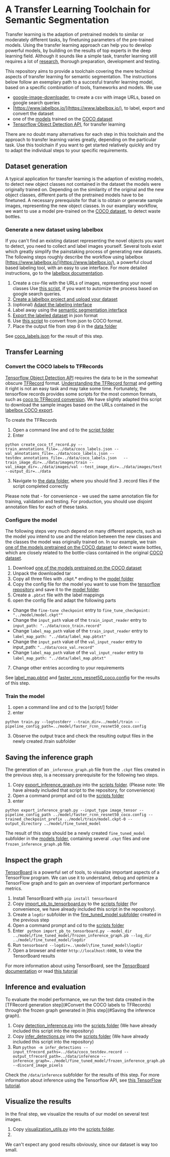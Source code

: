 # A Transfer Learning Toolchain for Semantic Segmentation

Transfer learning is the adaption of pretrained models to similar or moderately different tasks, by finetuning parameters of the pre-trained models. Using the transfer learning approach can help you to develop powerful models, by building on the results of top experts in the deep learning field. Although it sounds like a simple task, transfer learning still requires a lot of [research](https://machinelearningmastery.com/transfer-learning-for-deep-learning/), thorough preparation, development and testing. 

This repository aims to provide a toolchain covering the mere technical aspects of transfer learning for semantic segmentation. The instructions below follow an exemplary path to a succesful transfer learning model, based on a specific combination of tools, frameworks and models. We use

* [google-image-downloader](https://github.com/fera0013/google-images-download), to create a csv with image URLs, based on google search queries
* [https://www.labelbox.io/](https://www.labelbox.io/), to label, export and convert the dataset
* one of the [models](https://github.com/tensorflow/models/blob/master/research/object_detection/g3doc/detection_model_zoo.md#coco-trained-models-coco-models) trained on the [COCO dataset](http://cocodataset.org/#home)
* [Tensorflow Object Detection API](https://github.com/tensorflow/models/tree/master/research/object_detection), for transfer learning

There are no doubt many alternatives for each step in this toolchain and the approach to transfer learning varies greatly, depending on the particular task. Use this toolchain if you want to get started relatively quickly and try to adapt the individual steps to your specific requirements.

## Dataset generation

A typical application for transfer learning is the adaption of existing models, to detect new object classes not contained in the dataset the models were originally trained on. Depending on the similarity of the original and the new object classes, different parts of the pretrained models have to be finetuned. A necessary prerequisite for that is to obtain or generate sample images, representing the new object classes. In our examplary workflow, we want to use a model pre-trained on the [COCO dataset](http://cocodataset.org/#home), to detect waste bottles. 

### Generate a new dataset using labelbox 

If you can't find an existing dataset representing the novel objects you want to detect, you need to collect and label images yourself. Several tools exist which greatly simplify the painstaking process of generating new datasets. The following steps roughly describe the workflow using labelbox [https://www.labelbox.io/](https://www.labelbox.io/), a powerful cloud based labeling tool, with an easy to use interface. For  more detailed instructions, go to the [labelbox documentation](https://github.com/Labelbox/Labelbox).

1. Create a csv-file with the URLs of images, representing your novel classes
 Use [this script](https://github.com/fera0013/google-images-download), if you want to automize the process based on google search queries. 
2.  [Create a labelbox project and upload your dataset](https://github.com/Labelbox/Labelbox#quickstart)
3. (optional) [Adapt the labeling interface](https://github.com/Labelbox/Labelbox#creating-custom-labeling-interfaces) 
4. Label away using the [semantic segmentation interface](https://github.com/Labelbox/Labelbox#image-segmentation-interface) 
5. [Export the labeled dataset](https://github.com/Labelbox/Labelbox#exporting-labels) in json format
6. Use [this script](https://github.com/Labelbox/Labelbox/blob/master/scripts/README.md#labelbox-json-to-coco) to convert from json to COCO format.
7. Place the output file from step 6 in the [data folder](data/) 

See [coco_labels.json](https://github.com/fera0013/TransferLearningWithTensorflowAPI/blob/master/data/coco_labels.json) for the result of this step.

## Transfer Learning

### Convert the COCO labels to TFRecords 

[Tensorflow Object Detection API](https://github.com/tensorflow/models/tree/master/research/object_detection) requires the data to be in the somewhat obscure [TFRecord](https://www.tensorflow.org/programmers_guide/datasets) format. [Understanding the TFRecord format](https://planspace.org/20170323-tfrecords_for_humans/) and getting it right is not an easy task and may take some time. Fortunately, the tensorflow records provides some scripts for the most common formats, such as [coco to TFRecord conversion](https://github.com/tensorflow/models/blob/master/research/object_detection/dataset_tools/create_coco_tf_record.py). We have slightly adapted this script to download the sample images based on the URLs contained in the [labelbox COCO export](https://github.com/fera0013/TransferLearningWithTensorflowAPI/blob/master/data/coco_labels.json).

To create the TFRecords

1. Open a command line and cd to the [script folder](data/script)
2. Enter 
```
python create_coco_tf_record.py --train_annotations_file=../data/coco_labels.json --val_annotations_file=../data/coco_labels.json --testdev_annotations_file=../data/coco_labels.json   --train_image_dir=../data/images/train --val_image_dir=../data/images/val --test_image_dir=../data/images/test --output_dir=../data
```

3. Navigate to [the data folder](data/), where you should find 3 .record files if the script completed correctly

Please note that - for convenience - we used the same annotation file for training, validation and testing. For production, you should use disjoint annotation files for each of these tasks. 

### Configure the model 

The following steps very much depend on many different aspects, such as the model you intend to use and the relation between the new classes and the classes the model was originally trained on. In our example, we train [one of the models pretrained on the COCO dataset](https://github.com/tensorflow/models/blob/master/research/object_detection/g3doc/detection_model_zoo.md#coco-trained-models-coco-models) to detect waste bottles, which are closely related to the bottle-class contained in the original [COCO dataset](http://cocodataset.org/).

1. Download [one of the models pretrained on the COCO dataset](https://github.com/tensorflow/models/blob/master/research/object_detection/g3doc/detection_model_zoo.md#coco-trained-models-coco-models)
2. Unpack the downloaded tar
3. Copy all three files with .ckpt.* ending to the [model folder](model/)
3. Copy the config file for the model you want to use from the [tensorflow repository](https://github.com/tensorflow/models/tree/master/research/object_detection/samples/configs) and save it to the [model folder](model/).
4. Create a `.pbtxt` file with the label mappings 
5. open the config file and adapt the following parts 
* Change the `fine-tune checkpoint` entry to  `fine_tune_checkpoint: "../model/model.ckpt""`
* Change the `input_path` value of the `train_input_reader` entry to  `input_path: "../data/coco_train.record"`
* Change `label_map_path` value of the `train_input_reader` entry to `label_map_path: "../data/label_map.pbtxt"`
* Change the `input_path` value of the `val_input_reader` entry to  input_path: `"../data/coco_val.record"`
* Change `label_map_path` value of the `val_input_reader` entry to `label_map_path: "../data/label_map.pbtxt"`
7. Change other entries according to your requirements

See [label_map.pbtxt](data/label_map.pbtxt) and [faster_rcnn_resnet50_coco.config](model/faster_rcnn_resnet50_coco.config) for the results of this step. 

### Train the model 

1. open a command line and cd to the [script/] folder
2. enter 
```
python train.py --logtostderr --train_dir=../model/train --pipeline_config_path=../model/faster_rcnn_resnet50_coco.config
```
3. Observe the output trace and check the resulting output files in the newly created /train subfolder

## Saving the inference graph

The generation of an `_inference_graph.pb` file from the `.ckpt` files created in the previous step, is a necessary prerequisite for the following two steps. 

1. Copy [export_inference_graph.py](https://github.com/tensorflow/models/blob/master/research/object_detection/export_inference_graph.py) into the [scripts folder](scripts/). (Please note: We have already included that script to the repository, for convenience)
2. Open a command prompt and cd to the [scripts folder](scripts/)
3. enter
```
python export_inference_graph.py --input_type image_tensor --pipeline_config_path ../model/faster_rcnn_resnet50_coco.config --trained_checkpoint_prefix ../model/train/model.ckpt-0 --output_directory ../model/fine_tuned_model
```

The result of this step should be a newly created `fine_tuned_model` subfolder in the [models folder](model/), containing several `.ckpt` files and one `frozen_inference_graph.pb` file. 

## Inspect the graph

[TensorBoard](https://www.tensorflow.org/programmers_guide/summaries_and_tensorboard) is a powerful set of tools, to visualize important aspects of a TensorFlow program. We can use it to understand, debug and optimize a TensorFlow graph and to gain an overview of important performance metrics.

1. Install TensorBoard with `pip install tensorboard`
2. Copy [import_pb_to_tensorboard.py](https://github.com/tensorflow/tensorflow/blob/master/tensorflow/python/tools/import_pb_to_tensorboard.py) to the [scripts folder](scripts/) (for convenience, we have already included this script in the repository). 
3. Create a `logdir` subfolder in the [fine_tuned_model subfolder](model\fine_tuned_model) created in the previous step
3. Open a command prompt and cd to the [scripts folder](scripts/)
4. Enter ``` python import_pb_to_tensorboard.py --model_dir ../model/fine_tuned_model/frozen_inference_graph.pb --log_dir ../model/fine_tuned_model/logdir```  
5. Run  ```tensorboard --logdir=..\model\fine_tuned_model\logdir```
6. Open a browser and enter `http://localhost:6006`, to view the TensorBoard results

For more information about using TensorBoard, see the [TensorBoard documentation](https://www.tensorflow.org/programmers_guide/summaries_and_tensorboard) or read [this tutorial](https://medium.com/@daj/how-to-inspect-a-pre-trained-tensorflow-model-5fd2ee79ced0)

## Inference and evaluation 

To evaluate the model performance, we run the test data created in the [TFRecord generation step](#Convert the COCO labels to TFRecords) through the frozen graph generated in [this step](#Saving the inference graph).

1. Copy [detection_inference.py](https://github.com/tensorflow/models/blob/master/research/object_detection/inference/detection_inference.py) into the [scripts folder](scripts/) (We have already included this script into the repository)
2. Copy [infer_detections.py](https://github.com/tensorflow/models/blob/master/research/object_detection/inference/infer_detections.py) into the [scripts folder](scripts/) (We have already included this script into the repository)
3. Run ```python -m infer_detections --input_tfrecord_paths=../data/coco_testdev.record --output_tfrecord_path=../data/inference --inference_graph=../model/fine_tuned_model/frozen_inference_graph.pb --discard_image_pixels```

Check the `/data/inference` subfolder for the results of this step. For more information about inference using the Tensorflow API, see [this TensorFlow tutorial](https://github.com/tensorflow/models/blob/master/research/object_detection/g3doc/oid_inference_and_evaluation.md). 

## Visualize the results

In the final step, we visualize the results of our model on several test images. 

1. Copy [visualization_utils.py](https://github.com/tensorflow/models/blob/master/research/object_detection/utils/visualization_utils.py) into the [scripts folder](scripts/). 
2. 

We can't expect any good results obviously, since our dataset is way too small. 
